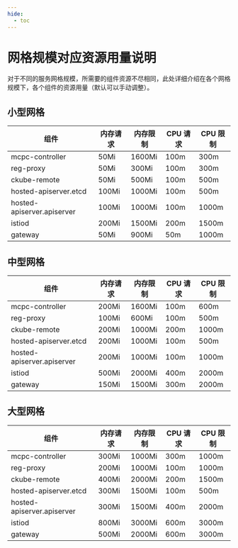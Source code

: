 ```yaml
---
hide:
  - toc
---
```


# 网格规模对应资源用量说明

对于不同的服务网格规模，所需要的组件资源不尽相同，此处详细介绍在各个网格规模下，各个组件的资源用量（默认可以手动调整）。

## 小型网格

| 组件                       | 内存请求 | 内存限制 | CPU 请求 | CPU 限制 |
| -------------------------- | -------- | -------- | -------- | -------- |
| mcpc-controller            | 50Mi     | 1600Mi   | 100m     | 300m     |
| reg-proxy                  | 50Mi     | 300Mi    | 100m     | 300m     |
| ckube-remote               | 50Mi     | 500Mi    | 100m     | 500m     |
| hosted-apiserver.etcd      | 100Mi    | 1000Mi   | 100m     | 500m     |
| hosted-apiserver.apiserver | 100Mi    | 1000Mi   | 100m     | 1000m    |
| istiod                     | 200Mi    | 1500Mi   | 200m     | 1500m    |
| gateway                    | 50Mi     | 900Mi    | 50m      | 1000m    |

## 中型网格

| 组件                       | 内存请求 | 内存限制 | CPU 请求 | CPU 限制 |
| -------------------------- | -------- | -------- | -------- | -------- |
| mcpc-controller            | 200Mi    | 1600Mi   | 100m     | 600m     |
| reg-proxy                  | 100Mi    | 600Mi    | 100m     | 500m     |
| ckube-remote               | 200Mi    | 1000Mi   | 200m     | 1000m    |
| hosted-apiserver.etcd      | 200Mi    | 1000Mi   | 100m     | 500m     |
| hosted-apiserver.apiserver | 200Mi    | 1000Mi   | 100m     | 1000m    |
| istiod                     | 500Mi    | 2000Mi   | 400m     | 2000m    |
| gateway                    | 150Mi    | 1500Mi   | 300m     | 2000m    |

## 大型网格

| 组件                       | 内存请求 | 内存限制 | CPU 请求 | CPU 限制 |
| -------------------------- | -------- | -------- | -------- | -------- |
| mcpc-controller            | 300Mi    | 1000Mi   | 300m     | 1000m    |
| reg-proxy                  | 200Mi    | 1000Mi   | 100m     | 1000m    |
| ckube-remote               | 400Mi    | 2000Mi   | 200m     | 1500m     |
| hosted-apiserver.etcd      | 300Mi    | 1500Mi   | 100m     | 500m     |
| hosted-apiserver.apiserver | 300Mi    | 1500Mi   | 400m     | 2000m    |
| istiod                     | 800Mi    | 3000Mi   | 600m     | 3000m    |
| gateway                    | 500Mi    | 2000Mi   | 600m     | 3000m    |
